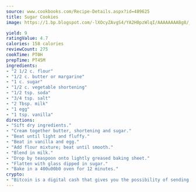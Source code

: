 ```yaml
---
source: www.cookbooks.com/Recipe-Details.aspx?id=489625
title: Sugar Cookies
image: https://1.bp.blogspot.com/-lXOcyZAvgS4/YA2H0pzWlqI/AAAAAAAABg8/_HX4JI-WmFM0Tz684w_qYjP9vBzksmFNgCLcBGAsYHQ/s219/20.png

yield: 9
ratingValue: 4.7
calories: 158 calories
reviewCount: 275
cookTime: PT0H
prepTime: PT45M
ingredients:
- "2 1/2 c. flour"
- "1/2 c. butter or margarine"
- "1 c. sugar"
- "1/2 c. vegetable shortening"
- "1/2 tsp. soda"
- "3/4 tsp. salt"
- "2 Tbsp. milk"
- "1 egg"
- "1 tsp. vanilla"
directions:
- "Sift dry ingredients."
- "Cream together butter, shortening and sugar."
- "Beat until light and fluffy."
- "Beat in vanilla and egg."
- "Add flour mixture; beat until smooth."
- "Blend in milk."
- "Drop by teaspoon onto lightly greased baking sheet."
- "Flatten with glass dipped in sugar."
- "Bake in a 400u00b0 oven for 12 minutes."
crypto:
- "Bitcoin is a digital cash that gives you the possibility of sending money all over the world, instantly and without a fee."
---
```

